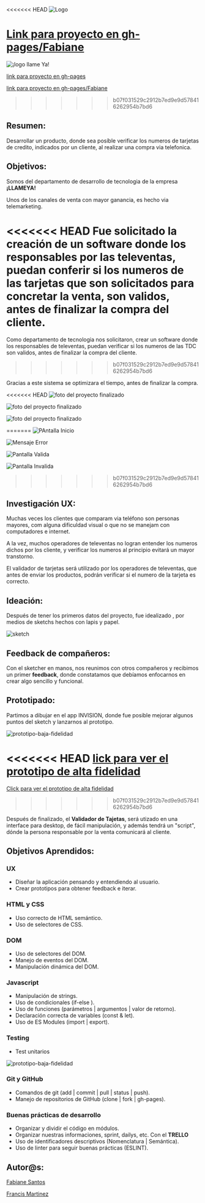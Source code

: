 <<<<<<< HEAD
![Logo](./src/img/llameya-logo.png)


[Link para proyecto en gh-pages/Fabiane](https://fabianesantos.github.io/SCL014-card-validation/src/index.html)
=======
![¡logo llame Ya!](./src/img/llameya-logo.png)


[link para proyecto en gh-pages](https://fran2325.github.io/SCL014-card-validation/src/index.html)

[link para proyecto en gh-pages/Fabiane](https://fabianesantos.github.io/SCL014-card-validation/src/index.html)
>>>>>>> b07f031529c2912b7ed9e9d578416262954b7bd6

## Resumen:

Desarrollar un producto, donde sea posíble verificar los numeros de tarjetas de credito, indicados por un cliente, al realizar una compra via telefonica.

## Objetivos:

Somos del departamento de desarrollo de tecnologia de la empresa **¡LLAMEYA!**

Unos de los canales de venta con mayor ganancia, es hecho via telemarketing.

<<<<<<< HEAD
Fue solicitado la creación de un software donde los responsables por las televentas, puedan conferir si los numeros de las tarjetas que son solicitados para concretar la venta, son validos, antes de finalizar la compra del cliente.
=======
Como departamento de tecnologia nos solicitaron, crear un software donde los responsables de televentas, puedan verificar si los numeros de las TDC son validos, antes de finalizar la compra del cliente.
>>>>>>> b07f031529c2912b7ed9e9d578416262954b7bd6

Gracias a este sistema se optimizara el tiempo, antes de finalizar la compra.

<<<<<<< HEAD
![foto del proyecto finalizado](./src/img/primera-pantalla.png)

![foto del proyecto finalizado](./src/img/valida.png)

![foto del proyecto finalizado](./src/img/invalida.png)

=======
![PAntalla Inicio](./src/img/pantalla-inicio.png)

![Mensaje Error](./src/img/mensage-error.png)

![Pantalla Valida](./src/img/valida.png)

![Pantalla Invalida](./src/img/invalida.png)
>>>>>>> b07f031529c2912b7ed9e9d578416262954b7bd6

## Investigación UX:

Muchas veces los clientes que comparam via teléfono son personas mayores, com alguna dificuldad visual o que no se manejam con computadores e internet.

A la vez, muchos operadores de televentas no logran entender los numeros dichos por los cliente, y verificar los numeros al principio evitará un mayor transtorno.

El validador de tarjetas será utilizado por los operadores de televentas, que antes de enviar los productos, podrán verificar si el numero de la tarjeta es correcto.

## Ideación:

Después de tener los primeros datos del proyecto, fue idealizado , por medios de sketchs hechos con lapis y papel.

![sketch](./src/img/sketch-Fabiane.png)

## Feedback de compañeros:

Con el sketcher en manos, nos reunimos con otros compañeros y recibimos un primer **feedback**, donde constatamos que debíamos enfocarnos en crear algo sencillo y funcional.

## Prototipado:

Partimos a dibujar en el app INVISION, donde fue posible mejorar algunos puntos del sketch y lanzarnos al prototipo.

![prototipo-baja-fidelidad](./src/img/prototipo-baja-fidelidad.png)


<<<<<<< HEAD
[lick para ver el prototipo de alta fidelidad ](https://fabiane291316.invisionapp.com/public/share/QS17P0XYWY#screens/478820722)
=======
[Click para ver el prototipo de alta fidelidad ](https://fabiane291316.invisionapp.com/public/share/QS17P0XYWY#screens/478820722)
>>>>>>> b07f031529c2912b7ed9e9d578416262954b7bd6

Después de finalizado, el **Validador de Tajetas**, será utizado en una interface para desktop, de fácil manipulación, y además tendrá un "script", dónde la persona responsable por la venta comunicará al cliente.

## Objetivos Aprendidos:

### UX

- Diseñar la aplicación pensando y entendiendo al usuario.
- Crear prototipos para obtener feedback e iterar.

### HTML y CSS

- Uso correcto de HTML semántico.
- Uso de selectores de CSS.

### DOM

- Uso de selectores del DOM.
- Manejo de eventos del DOM.
- Manipulación dinámica del DOM.

### Javascript

- Manipulación de strings.
- Uso de condicionales (if-else ).
- Uso de funciones (parámetros | argumentos | valor de retorno).
- Declaración correcta de variables (const & let).
- Uso de ES Modules (import | export).

### Testing

- Test unitarios


![prototipo-baja-fidelidad](./src/img/testes-unitarios.png)

### Git y GitHub

- Comandos de git (add | commit | pull | status | push).
- Manejo de repositorios de GitHub (clone | fork | gh-pages).

### Buenas prácticas de desarrollo

- Organizar y dividir el código en módulos.
- Organizar nuestras informaciones, sprint, dailys, etc. Con el **TRELLO**
- Uso de identificadores descriptivos (Nomenclatura | Semántica).
- Uso de linter para seguir buenas prácticas (ESLINT).


## Autor@s:

  [Fabiane Santos](https://github.com/FabianeSantos?tab=repositories)
  
  
  [Francis Martinez](https://github.com/Fran2325)